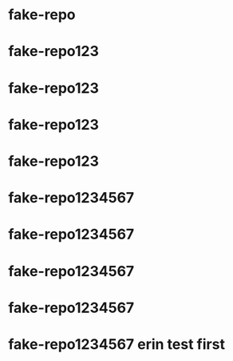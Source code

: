 # fake-repo
# fake-repo123
# fake-repo123
# fake-repo123
# fake-repo123
# fake-repo1234567
# fake-repo1234567
# fake-repo1234567
# fake-repo1234567
# fake-repo1234567 erin test first
